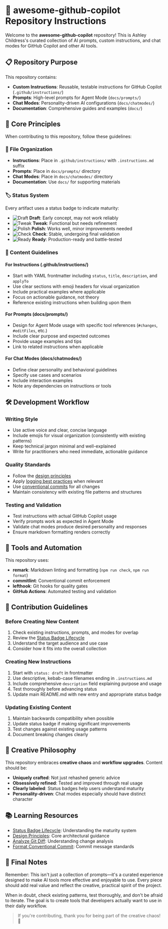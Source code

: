 # 🚀 awesome-github-copilot Repository Instructions

Welcome to the **awesome-github-copilot** repository! This is Ashley Childress's curated collection of AI prompts, custom instructions, and chat modes for GitHub Copilot and other AI tools.

## 📋 Repository Purpose

This repository contains:
- **Custom Instructions**: Reusable, testable instructions for GitHub Copilot (`.github/instructions/`)
- **Prompts**: High-level prompts for Agent Mode (`docs/prompts/`)
- **Chat Modes**: Personality-driven AI configurations (`docs/chatmodes/`)
- **Documentation**: Comprehensive guides and examples (`docs/`)

## 🎯 Core Principles

When contributing to this repository, follow these guidelines:

### 📁 File Organization
- **Instructions**: Place in `.github/instructions/` with `.instructions.md` suffix
- **Prompts**: Place in `docs/prompts/` directory
- **Chat Modes**: Place in `docs/chatmodes/` directory
- **Documentation**: Use `docs/` for supporting materials

### 🏷️ Status System
Every artifact uses a status badge to indicate maturity:

- ![Draft](https://img.shields.io/badge/status-draft-F72585.svg) **Draft**: Early concept, may not work reliably
- ![Tweak](https://img.shields.io/badge/status-tweak-FB5607.svg) **Tweak**: Functional but needs refinement
- ![Polish](https://img.shields.io/badge/status-polish-9B5DE5.svg) **Polish**: Works well, minor improvements needed
- ![Check](https://img.shields.io/badge/status-check-3A86FF.svg) **Check**: Stable, undergoing final validation
- ![Ready](https://img.shields.io/badge/status-ready-007F5F.svg) **Ready**: Production-ready and battle-tested

### 📝 Content Guidelines

#### For Instructions (.github/instructions/)
- Start with YAML frontmatter including `status`, `title`, `description`, and `applyTo`
- Use clear sections with emoji headers for visual organization
- Include practical examples where applicable
- Focus on actionable guidance, not theory
- Reference existing instructions when building upon them

#### For Prompts (docs/prompts/)
- Design for Agent Mode usage with specific tool references (`#changes`, `#editFiles`, etc.)
- Include clear purpose and expected outcomes
- Provide usage examples and tips
- Link to related instructions when applicable

#### For Chat Modes (docs/chatmodes/)
- Define clear personality and behavioral guidelines
- Specify use cases and scenarios
- Include interaction examples
- Note any dependencies on instructions or tools

## 🛠️ Development Workflow

### Writing Style
- Use active voice and clear, concise language
- Include emojis for visual organization (consistently with existing patterns)
- Keep technical jargon minimal and well-explained
- Write for practitioners who need immediate, actionable guidance

### Quality Standards
- Follow the [design principles](./.github/instructions/design-principles.instructions.md)
- Apply [logging best practices](./.github/instructions/logging-best-practices.instructions.md) when relevant
- Use [conventional commits](./docs/instructions/format-conventional-commits.md) for all changes
- Maintain consistency with existing file patterns and structures

### Testing and Validation
- Test instructions with actual GitHub Copilot usage
- Verify prompts work as expected in Agent Mode
- Validate chat modes produce desired personality and responses
- Ensure markdown formatting renders correctly

## 🔧 Tools and Automation

This repository uses:
- **remark**: Markdown linting and formatting (`npm run check`, `npm run format`)
- **commitlint**: Conventional commit enforcement
- **lefthook**: Git hooks for quality gates
- **GitHub Actions**: Automated testing and validation

## 🤝 Contribution Guidelines

### Before Creating New Content
1. Check existing instructions, prompts, and modes for overlap
2. Review the [Status Badge Lifecycle](./docs/status-badge-lifecycle.md)
3. Understand the target audience and use case
4. Consider how it fits into the overall collection

### Creating New Instructions
1. Start with `status: draft` in frontmatter
2. Use descriptive, kebab-case filenames ending in `.instructions.md`
3. Include comprehensive `description` field explaining purpose and usage
4. Test thoroughly before advancing status
5. Update main README.md with new entry and appropriate status badge

### Updating Existing Content
1. Maintain backwards compatibility when possible
2. Update status badge if making significant improvements
3. Test changes against existing usage patterns
4. Document breaking changes clearly

## 🎨 Creative Philosophy

This repository embraces **creative chaos** and **workflow upgrades**. Content should be:
- **Uniquely crafted**: Not just rehashed generic advice
- **Obsessively refined**: Tested and improved through real usage
- **Clearly labeled**: Status badges help users understand maturity
- **Personality-driven**: Chat modes especially should have distinct character

## 📚 Learning Resources

- [Status Badge Lifecycle](./docs/status-badge-lifecycle.md): Understanding the maturity system
- [Design Principles](./.github/instructions/design-principles.instructions.md): Core architectural guidance
- [Analyze Git Diff](./.github/instructions/analyze-git-diff.instructions.md): Understanding change analysis
- [Format Conventional Commit](./docs/instructions/format-conventional-commits.md): Commit message standards

## 🦄 Final Notes

Remember: This isn't just a collection of prompts—it's a curated experience designed to make AI tools more effective and enjoyable to use. Every piece should add real value and reflect the creative, practical spirit of the project.

When in doubt, check existing patterns, test thoroughly, and don't be afraid to iterate. The goal is to create tools that developers actually want to use in their daily workflow.

> If you're contributing, thank you for being part of the creative chaos! 🥰